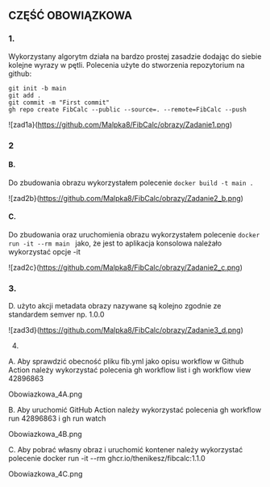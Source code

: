 ## CZĘŚĆ OBOWIĄZKOWA
### 1. 
Wykorzystany algorytm działa na bardzo prostej zasadzie dodając do siebie kolejne wyrazy w pętli. Polecenia użyte do stworzenia repozytorium na github:
```
git init -b main
git add .
git commit -m "First commit"
gh repo create FibCalc --public --source=. --remote=FibCalc --push
```
![zad1a}(https://github.com/Malpka8/FibCalc/obrazy/Zadanie1.png)
### 2

#### B. 
Do zbudowania obrazu wykorzystałem polecenie  ```docker build -t main .```

![zad2b}(https://github.com/Malpka8/FibCalc/obrazy/Zadanie2_b.png)

#### C. 
Do zbudowania oraz uruchomienia obrazu wykorzystałem polecenie ```docker run -it --rm main ``` jako, że jest to aplikacja konsolowa należało wykorzystać opcje -it

![zad2c}(https://github.com/Malpka8/FibCalc/obrazy/Zadanie2_c.png)

### 3.
D. użyto akcji metadata obrazy nazywane są kolejno zgodnie ze standardem semver np. 1.0.0

![zad3d}(https://github.com/Malpka8/FibCalc/obrazy/Zadanie3_d.png)

4.
A. Aby sprawdzić obecność pliku fib.yml jako opisu workflow w Github Action należy wykorzystać polecenia gh workflow list i gh workflow view 42896863

Obowiazkowa_4A.png

B. Aby uruchomić GitHub Action należy wykorzystać polecenia gh workflow run 42896863 i gh run watch

Obowiazkowa_4B.png

C. Aby pobrać własny obraz i uruchomić kontener należy wykorzystać polecenie docker run -it --rm ghcr.io/thenikesz/fibcalc:1.1.0

Obowiazkowa_4C.png
